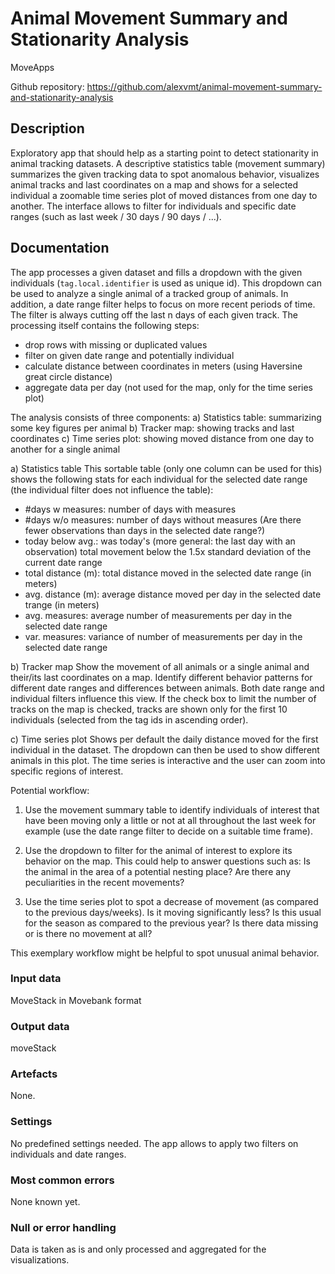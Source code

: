 # Animal Movement Summary and Stationarity Analysis 

MoveApps

Github repository: https://github.com/alexvmt/animal-movement-summary-and-stationarity-analysis

## Description
Exploratory app that should help as a starting point to detect stationarity in animal tracking datasets.
A descriptive statistics table (movement summary) summarizes the given tracking data to spot anomalous behavior,
visualizes animal tracks and last coordinates on a map
and shows for a selected individual a zoomable time series plot of moved distances from one day to another.
The interface allows to filter for individuals and specific date ranges (such as last week / 30 days / 90 days / ...).
 
## Documentation
The app processes a given dataset and fills a dropdown with the given individuals (`tag.local.identifier` is used as unique id).
This dropdown can be used to analyze a single animal of a tracked group of animals.
In addition, a date range filter helps to focus on more recent periods of time.
The filter is always cutting off the last n days of each given track.
The processing itself contains the following steps:
- drop rows with missing or duplicated values
- filter on given date range and potentially individual
- calculate distance between coordinates in meters (using Haversine great circle distance)
- aggregate data per day (not used for the map, only for the time series plot)

The analysis consists of three components:
a) Statistics table: summarizing some key figures per animal
b) Tracker map: showing tracks and last coordinates
c) Time series plot: showing moved distance from one day to another for a single animal

a) Statistics table
This sortable table (only one column can be used for this) shows the following stats for each individual for the selected date range (the individual filter does not influence the table):
- #days w measures: number of days with measures
- #days w/o measures: number of days without measures (Are there fewer observations than days in the selected date range?)
- today below avg.: was today's (more general: the last day with an observation) total movement below the 1.5x standard deviation of the current date range
- total distance (m): total distance moved in the selected date range (in meters)
- avg. distance (m): average distance moved per day in the selected date trange (in meters)
- avg. measures: average number of measurements per day in the selected date range
- var. measures: variance of number of measurements per day in the selected date range

b) Tracker map
Show the movement of all animals or a single animal and their/its last coordinates on a map.
Identify different behavior patterns for different date ranges and differences between animals.
Both date range and individual filters influence this view.
If the check box to limit the number of tracks on the map is checked, tracks are shown only for the first 10 individuals (selected from the tag ids in ascending order).

c) Time series plot
Shows per default the daily distance moved for the first individual in the dataset.
The dropdown can then be used to show different animals in this plot.
The time series is interactive and the user can zoom into specific regions of interest.


Potential workflow:
1. Use the movement summary table to identify individuals of interest that have been moving only a little or not at all throughout the last week for example
(use the date range filter to decide on a suitable time frame).

2. Use the dropdown to filter for the animal of interest to explore its behavior on the map.
This could help to answer questions such as: Is the animal in the area of a potential nesting place? Are there any peculiarities in the recent movements?

3. Use the time series plot to spot a decrease of movement (as compared to the previous days/weeks).
Is it moving significantly less? Is this usual for the season as compared to the previous year? Is there data missing or is there no movement at all?

This exemplary workflow might be helpful to spot unusual animal behavior.

### Input data
MoveStack in Movebank format

### Output data
moveStack

### Artefacts
None.

### Settings
No predefined settings needed. The app allows to apply two filters on individuals and date ranges.

### Most common errors
None known yet.

### Null or error handling
Data is taken as is and only processed and aggregated for the visualizations.
